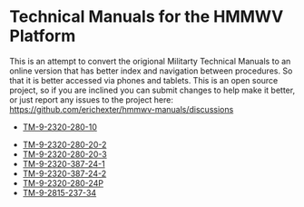 # Technical Manuals for the HMMWV Platform

This is an attempt to convert the origional Militarty Technical Manuals to an online version that has better index and navigation between procedures. So that it is better accessed via phones and tablets. This is an open source project, so if you are inclined you can submit changes to help make it better, or just report any issues to the project here: https://github.com/erichexter/hmmwv-manuals/discussions

- [TM-9-2320-280-10](TM-9-2320-280-10/tm-9-2320-280-10.md)
<!-- - [TM-9-2320-280-20-1](TM-9-2320-280-20-1/TM-9-2320-280-20-1.md) -->
- [TM-9-2320-280-20-2](TM-9-2320-280-20-2/TM-9-2320-280-20-2.md)
- [TM-9-2320-280-20-3](TM-9-2320-280-20-3/TM-9-2320-280-20-3.md)
- [TM-9-2320-387-24-1](TM-9-2320-387-24-1/TM-9-2320-387-24-1.md)
- [TM-9-2320-387-24-2](TM-9-2320-387-24-2/TM-9-2320-387-24-2.md)
- [TM-9-2320-280-24P](TM-9-2320-280-24P/TM-9-2320-280-24P.md)
- [TM-9-2815-237-34](TM-9-2815-237-34/TM-9-2815-237-34.md)
